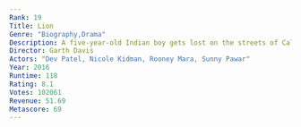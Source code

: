 ```yaml
---
Rank: 19
Title: Lion
Genre: "Biography,Drama"
Description: A five-year-old Indian boy gets lost on the streets of Calcutta, thousands of kilometers from home. He survives many challenges before being adopted by a couple in Australia. 25 years later, he sets out to find his lost family.
Director: Garth Davis
Actors: "Dev Patel, Nicole Kidman, Rooney Mara, Sunny Pawar"
Year: 2016
Runtime: 118
Rating: 8.1
Votes: 102061
Revenue: 51.69
Metascore: 69
---
```


